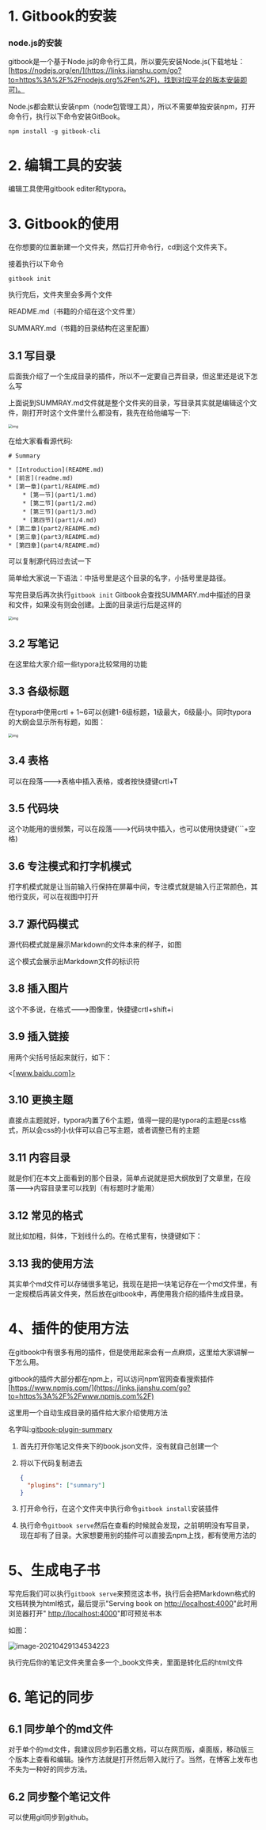# 1. Gitbook的安装

### node.js的安装

gitbook是一个基于Node.js的命令行工具，所以要先安装Node.js(下载地址：[https://nodejs.org/en/](https://links.jianshu.com/go?to=https%3A%2F%2Fnodejs.org%2Fen%2F)，找到对应平台的版本安装即可)。

Node.js都会默认安装npm（node包管理工具），所以不需要单独安装npm，打开命令行，执行以下命令安装GitBook。

```
npm install -g gitbook-cli
```

# 2. 编辑工具的安装

编辑工具使用gitbook editer和typora。

# 3. Gitbook的使用

在你想要的位置新建一个文件夹，然后打开命令行，cd到这个文件夹下。

接着执行以下命令

```shell
gitbook init
```

执行完后，文件夹里会多两个文件

README.md（书籍的介绍在这个文件里）

SUMMARY.md（书籍的目录结构在这里配置）

## 3.1 写目录

后面我介绍了一个生成目录的插件，所以不一定要自己弄目录，但这里还是说下怎么写

上面说到SUMMRAY.md文件就是整个文件夹的目录，写目录其实就是编辑这个文件，刚打开时这个文件里什么都没有，我先在给他编写一下:

<img src="http://demo-gf.oss-cn-beijing.aliyuncs.com/image/20760577-3ddc5c272c9e9671" alt="img" style="zoom: 50%;" />

在给大家看看源代码:

```
# Summary

* [Introduction](README.md)
* [前言](readme.md)
* [第一章](part1/README.md)
    * [第一节](part1/1.md)
    * [第二节](part1/2.md)
    * [第三节](part1/3.md)
    * [第四节](part1/4.md)
* [第二章](part2/README.md)
* [第三章](part3/README.md)
* [第四章](part4/README.md)
```

可以复制源代码过去试一下

简单给大家说一下语法：中括号里是这个目录的名字，小括号里是路径。

写完目录后再次执行`gitbook init` Gitbook会查找SUMMARY.md中描述的目录和文件，如果没有则会创建。上面的目录运行后是这样的

<img src="http://demo-gf.oss-cn-beijing.aliyuncs.com/image/20760577-f47d7aa347831f03" alt="img" style="zoom:50%;" />

## 3.2 写笔记

在这里给大家介绍一些typora比较常用的功能

## 3.3 各级标题

在typora中使用crtl + 1~6可以创建1-6级标题，1级最大，6级最小。同时typora的大纲会显示所有标题，如图：

<img src="http://demo-gf.oss-cn-beijing.aliyuncs.com/image/20760577-f7f5dc70573ad11f" alt="img" style="zoom:50%;" />

## 3.4 表格

可以在段落--->表格中插入表格，或者按快捷键crtl+T

## 3.5 代码块

这个功能用的很频繁，可以在段落--->代码块中插入，也可以使用快捷键(```+空格)

## 3.6 专注模式和打字机模式

打字机模式就是让当前输入行保持在屏幕中间，专注模式就是输入行正常颜色，其他行变灰，可以在视图中打开

## 3.7 源代码模式

源代码模式就是展示Markdown的文件本来的样子，如图



这个模式会展示出Markdown文件的标识符

## 3.8 插入图片

这个不多说，在格式--->图像里，快捷键crtl+shift+i

## 3.9 插入链接

用两个尖括号括起来就行，如下：

<[www.baidu.com]>

## 3.10 更换主题

直接点主题就好，typora内置了6个主题，值得一提的是typora的主题是css格式，所以会css的小伙伴可以自己写主题，或者调整已有的主题

## 3.11 内容目录

就是你们在本文上面看到的那个目录，简单点说就是把大纲放到了文章里，在段落--->内容目录里可以找到（有标题时才能用）

## 3.12 常见的格式

就比如加粗，斜体，下划线什么的。在格式里有，快捷键如下：



## 3.13 我的使用方法

其实单个md文件可以存储很多笔记，我现在是把一块笔记存在一个md文件里，有一定规模后再装文件夹，然后放在gitbook中，再使用我介绍的插件生成目录。

# 4、插件的使用方法

在gitbook中有很多有用的插件，但是使用起来会有一点麻烦，这里给大家讲解一下怎么用。

gitbook的插件大部分都在npm上，可以访问npm官网查看搜索插件[https://www.npmjs.com/](https://links.jianshu.com/go?to=https%3A%2F%2Fwww.npmjs.com%2F)

这里用一个自动生成目录的插件给大家介绍使用方法

名字叫:[gitbook-plugin-summary](https://links.jianshu.com/go?to=https%3A%2F%2Fplugins.gitbook.com%2Fplugin%2Fgensum)

1. 首先打开你笔记文件夹下的book.json文件，没有就自己创建一个

2. 将以下代码复制进去

   

   ```json
   {
     "plugins": ["summary"]
   }
   ```

3. 打开命令行，在这个文件夹中执行命令`gitbook install`安装插件

4. 执行命令`gitbook serve`然后在查看的时候就会发现，之前明明没有写目录，现在却有了目录。大家想要用别的插件可以直接去npm上找，都有使用方法的

# 5、生成电子书

写完后我们可以执行`gitbook serve`来预览这本书，执行后会把Markdown格式的文档转换为html格式，最后提示"Serving book on [http://localhost:4000](https://links.jianshu.com/go?to=http%3A%2F%2Flocalhost%3A4000)"此时用浏览器打开" [http://localhost:4000](https://links.jianshu.com/go?to=http%3A%2F%2Flocalhost%3A4000)"即可预览书本

如图：

![image-20210429134534223](http://demo-gf.oss-cn-beijing.aliyuncs.com/image/image-20210429134534223.png)

执行完后你的笔记文件夹里会多一个_book文件夹，里面是转化后的html文件

# 6. 笔记的同步

## 6.1 同步单个的md文件

对于单个的md文件，我建议同步到石墨文档，可以在网页版，桌面版，移动版三个版本上查看和编辑。操作方法就是打开然后带入就行了。当然，在博客上发布也不失为一种好的同步方法。

## 6.2 同步整个笔记文件

可以使用git同步到github。

